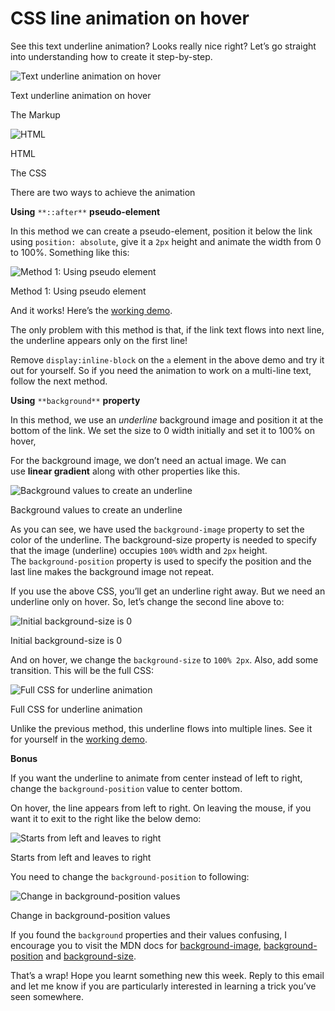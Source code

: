 # CSS line animation on hover



See this text underline animation? Looks really nice right? Let’s go straight into understanding how to create it step-by-step.

![Text underline animation on hover](https://s3.amazonaws.com/revue/items/images/016/838/608/original/underline-animation.gif?1657445138 "Text underline animation on hover")

Text underline animation on hover

The Markup

![HTML](https://s3.amazonaws.com/revue/items/images/016/838/678/mail/html.png?1657445476 "HTML")

HTML

The CSS

There are two ways to achieve the animation 

**Using** `**::after**` **pseudo-element**

In this method we can create a pseudo-element, position it below the link using `position: absolute`, give it a `2px` height and animate the width from 0 to 100%. Something like this:

![Method 1: Using pseudo element](https://s3.amazonaws.com/revue/items/images/016/838/777/mail/css1.png?1657446502 "Method 1: Using pseudo element")

Method 1: Using pseudo element

And it works! Here’s the [working demo](http://click.revue.email/ss/c/DMfKibboC_ZTmX8uI5IvEHTAKakfkolK60BzI4_Gwe-xOdS5-gBtoTg38FYpgr1jkUhH47e2RFzGbLBtm_ZAaRoRQl6bLuH1YbHQ-pQmWITysCRu9eHddBFcXPZFPpwBrRyW_Fv5XBXMppvr0xLNRDWixnr0c1wv3v-uhmdT01M7gSWK_yfyYpt7Ss477dGX3KRTNpIV3-QVmQm4eLN3RMrC7LRNuTigTGmBsyoWENk/3np/r9wFEUR-SiazLBU6TV6v-Q/h3/MGshSAghJmAoXFcyZ96jAuSfqKJV3ixhbFZJG54wPFY).

The only problem with this method is that, if the link text flows into next line, the underline appears only on the first line!

Remove `display:inline-block` on the `a` element in the above demo and try it out for yourself. So if you need the animation to work on a multi-line text, follow the next method.

**Using** `**background**` **property**

In this method, we use an *underline* background image and position it at the bottom of the link. We set the size to 0 width initially and set it to 100% on hover,

For the background image, we don’t need an actual image. We can use **linear gradient** along with other properties like this.

![Background values to create an underline](https://s3.amazonaws.com/revue/items/images/016/854/060/mail/css2.png?1657521049 "Background values to create an underline")

Background values to create an underline

As you can see, we have used the `background-image` property to set the color of the underline. The background-size property is needed to specify that the image (underline) occupies `100%` width and `2px` height. The `background-position` property is used to specify the position and the last line makes the background image not repeat.

If you use the above CSS, you’ll get an underline right away. But we need an underline only on hover. So, let’s change the second line above to:

![Initial background-size is 0](https://s3.amazonaws.com/revue/items/images/016/854/104/mail/css3.png?1657521334 "Initial background-size is 0")

Initial background-size is 0

And on hover, we change the `background-size` to `100% 2px`. Also, add some transition. This will be the full CSS:

![Full CSS for underline animation](https://s3.amazonaws.com/revue/items/images/016/854/116/mail/css4.png?1657521445 "Full CSS for underline animation")

Full CSS for underline animation

Unlike the previous method, this underline flows into multiple lines. See it for yourself in the [working demo](http://click.revue.email/ss/c/DMfKibboC_ZTmX8uI5IvEHTAKakfkolK60BzI4_Gwe9npESu-KPLAQUMxJ1a0eMapa2FvgPD8lZKc76LSIV_Y6PUlriSERiHeGAnmiTe_TGulQMfml2oEgVoj44YuRALBle1GIpyB1YGdw_Fj-gSUx9O1eyD0rrRhVeqKv5Pr7LQhyz7vNxWejcrcrDWg5wrafFP7eC49q0kX4JdeKE7ePu44WkFTgjHyzCoqEKeUho/3np/r9wFEUR-SiazLBU6TV6v-Q/h4/0A8mNcsh5uAXtUDY8qKS9j3BADK_3y9O2aJO9RZb06s).

**Bonus**

If you want the underline to animate from center instead of left to right, change the `background-position` value to center bottom.

On hover, the line appears from left to right. On leaving the mouse, if you want it to exit to the right like the below demo:

![Starts from left and leaves to right](https://s3.amazonaws.com/revue/items/images/016/854/184/original/animation2.gif?1657521861 "Starts from left and leaves to right")

Starts from left and leaves to right

You need to change the `background-position` to following:

![Change in background-position values](https://s3.amazonaws.com/revue/items/images/016/854/203/mail/css5.png?1657521987 "Change in background-position values")

Change in background-position values

If you found the `background` properties and their values confusing, I encourage you to visit the MDN docs for [background-image](http://click.revue.email/ss/c/i4W3jH19ejJsNqtlezSpO2vnaek6RQie8bYJdO-O-AE3TSORT-5qweJOIaUYnkVsCqPLuWvHyKB8Tbiudl2JLdS6X2WOgvbboNmXOnOL4aqcJjEE6_nFyO-lVs3JTWqdxHXVkqnr56_bNUDpr560m10Q9_3UDXEZXSFWkvtzKbYzmHdi1izqrRdzGyQE3nHfy0Mu1J0BkWy48a1dkdDzSg/3np/r9wFEUR-SiazLBU6TV6v-Q/h5/vPOBEsRPMTOtngg932syiJMFke8O41uSUJn4PFaSix0), [background-position](http://click.revue.email/ss/c/i4W3jH19ejJsNqtlezSpO2vnaek6RQie8bYJdO-O-AE3TSORT-5qweJOIaUYnkVsCqPLuWvHyKB8Tbiudl2JLf4nUReYr8tvLb91KoU9tdMIOxssXpZjHw2zp0mL3EuL8em7QYEvJaM1YaEQ2-XEpJhd-Bo3VfehSfXx7m0K3dr6xXwJ4HwbwCuSU2DYM0MeXUI3KPi4WfGC8JYYIiyOIw/3np/r9wFEUR-SiazLBU6TV6v-Q/h6/tw8JpqB3Z13EVJTcfzwGx3xHVUPPdgNPBHAKxOZNGsw) and [background-size](http://click.revue.email/ss/c/i4W3jH19ejJsNqtlezSpO2vnaek6RQie8bYJdO-O-AE3TSORT-5qweJOIaUYnkVsCqPLuWvHyKB8Tbiudl2JLRjlMftw15aT8Q4n4MfYOMkfZqze0N4tkg6Oz-156v1xdA6JycMFV25R9ouBDAu3l47jVw_CxnvtcQX1qOnDTV9R8s_XOt1gGPz-_cz_FDgBidVJAvvzHavgdYll2lv3oQ/3np/r9wFEUR-SiazLBU6TV6v-Q/h7/X4VYf7_Ez9vfDT466kZNI-DIDatSUg3Zaf9-skIjoWA).

That’s a wrap! Hope you learnt something new this week. Reply to this email and let me know if you are particularly interested in learning a trick you’ve seen somewhere.
